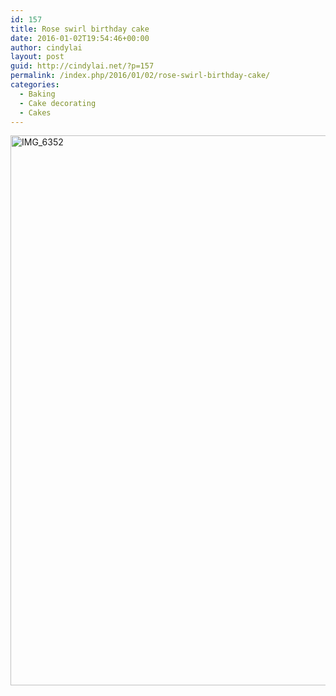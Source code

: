 ```yaml
---
id: 157
title: Rose swirl birthday cake
date: 2016-01-02T19:54:46+00:00
author: cindylai
layout: post
guid: http://cindylai.net/?p=157
permalink: /index.php/2016/01/02/rose-swirl-birthday-cake/
categories:
  - Baking
  - Cake decorating
  - Cakes
---
```

<img class="aligncenter size-large wp-image-141" src="http://cindylai.net/wp-content/uploads/2015/12/IMG_6352-768x1024.jpg" alt="IMG_6352" width="660" height="880" srcset="http://cindylai.net/wp-content/uploads/2015/12/IMG_6352-768x1024.jpg 768w, http://cindylai.net/wp-content/uploads/2015/12/IMG_6352-225x300.jpg 225w" sizes="(max-width: 660px) 100vw, 660px" />
